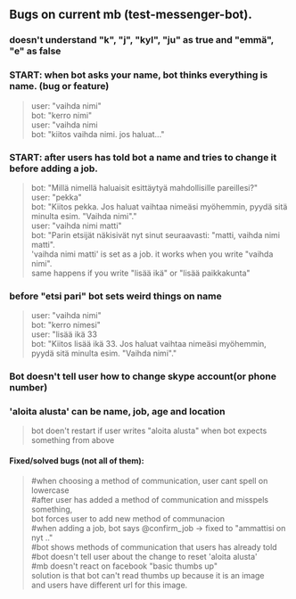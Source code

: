 ## Bugs on current mb (test-messenger-bot).

### doesn't understand "k", "j", "kyl", "ju" as true and "emmä", "e" as false

### START: when bot asks your name, bot thinks everything is name. (bug or feature)
>user: "vaihda nimi"  
bot: "kerro nimi"  
user: "vaihda nimi  
bot: "kiitos vaihda nimi. jos haluat..."  

### START: after users has told bot a name and tries to change it before adding a job.
>bot: "Millä nimellä haluaisit esittäytyä mahdollisille pareillesi?"  
user: "pekka"  
bot: "Kiitos pekka. Jos haluat vaihtaa nimeäsi myöhemmin, pyydä sitä minulta esim. "Vaihda nimi"."  
user: "vaihda nimi matti"  
bot: "Parin etsijät näkisivät nyt sinut seuraavasti: "matti, vaihda nimi matti".  
'vaihda nimi matti' is set as a job. it works when you write "vaihda nimi".  
same happens if you write "lisää ikä" or "lisää paikkakunta"  

### before "etsi pari" bot sets weird things on name
>user: "vaihda nimi"  
bot: "kerro nimesi"  
user: "lisää ikä 33  
bot: "Kiitos lisää ikä 33. Jos haluat vaihtaa nimeäsi myöhemmin, pyydä sitä minulta esim. "Vaihda nimi"."  

### Bot doesn't tell user how to change skype account(or phone number)    
  
### 'aloita alusta' can be name, job, age and location
>bot doen't restart if user writes "aloita alusta" when bot expects something from above  

#### Fixed/solved bugs (not all of them):  
>#when choosing a method of communication, user cant spell on lowercase  
#after user has added a method of communication and misspels something,  
bot forces user to add new method of communacion  
#when adding a job, bot says @confirm_job -> fixed to "ammattisi on nyt .."  
#bot shows methods of communication that users has already told  
#bot doesn't tell user about the change to reset 'aloita alusta'  
#mb doesn't react on facebook "basic thumbs up"  
solution is that bot can't read thumbs up because it is an image  
and users have different url for this image.  
